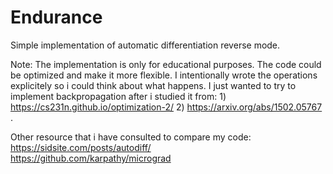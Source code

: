 # Endurance
Simple implementation of automatic differentiation reverse mode. 

Note: The implementation is only for educational purposes. The code could be optimized and make it more flexible.
I intentionally wrote the operations explicitely so i could think about what happens.
I just wanted to try to implement backpropagation after i studied it from: 1) https://cs231n.github.io/optimization-2/ 
2) https://arxiv.org/abs/1502.05767 .


Other resource that i have consulted to compare my code:    
https://sidsite.com/posts/autodiff/   
https://github.com/karpathy/micrograd